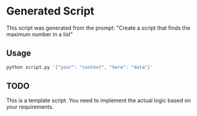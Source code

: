 # Generated Script

This script was generated from the prompt: "Create a script that finds the maximum number in a list"

## Usage

```bash
python script.py '{"your": "context", "here": "data"}'
```

## TODO

This is a template script. You need to implement the actual logic based on your requirements.
